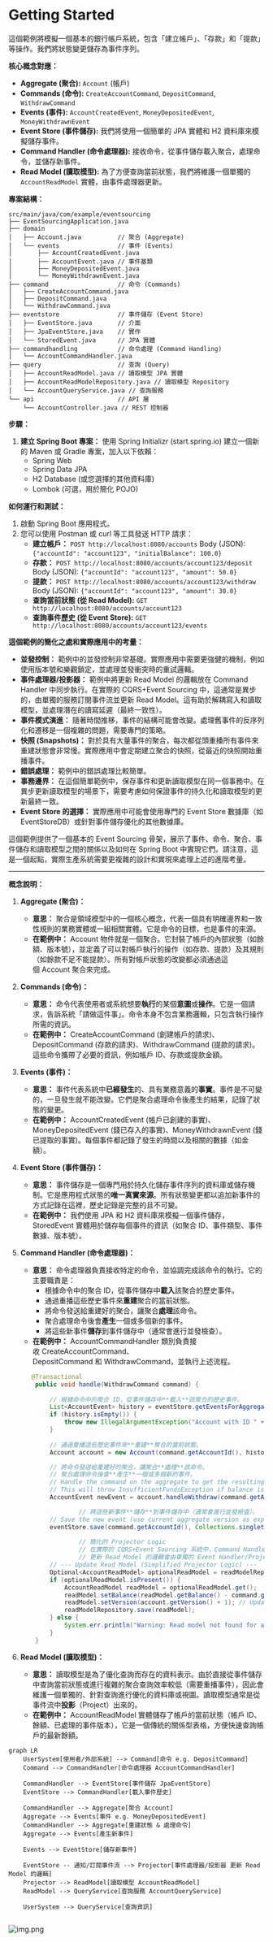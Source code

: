 # Getting Started

這個範例將模擬一個基本的銀行帳戶系統，包含「建立帳戶」、「存款」和「提款」等操作。我們將狀態變更儲存為事件序列。

**核心概念對應：**

*   **Aggregate (聚合):** `Account` (帳戶)
*   **Commands (命令):** `CreateAccountCommand`, `DepositCommand`, `WithdrawCommand`
*   **Events (事件):** `AccountCreatedEvent`, `MoneyDepositedEvent`, `MoneyWithdrawnEvent`
*   **Event Store (事件儲存):** 我們將使用一個簡單的 JPA 實體和 H2 資料庫來模擬儲存事件。
*   **Command Handler (命令處理器):** 接收命令，從事件儲存載入聚合，處理命令，並儲存新事件。
*   **Read Model (讀取模型):** 為了方便查詢當前狀態，我們將維護一個單獨的 `AccountReadModel` 實體，由事件處理器更新。

**專案結構：**

```
src/main/java/com/example/eventsourcing
├── EventSourcingApplication.java
├── domain
│   ├── Account.java          // 聚合 (Aggregate)
│   └── events                // 事件 (Events)
│       ├── AccountCreatedEvent.java
│       ├── AccountEvent.java // 事件基類
│       ├── MoneyDepositedEvent.java
│       └── MoneyWithdrawnEvent.java
├── command                   // 命令 (Commands)
│   ├── CreateAccountCommand.java
│   ├── DepositCommand.java
│   └── WithdrawCommand.java
├── eventstore                // 事件儲存 (Event Store)
│   ├── EventStore.java       // 介面
│   ├── JpaEventStore.java    // 實作
│   └── StoredEvent.java      // JPA 實體
├── commandhandling           // 命令處理 (Command Handling)
│   └── AccountCommandHandler.java
├── query                     // 查詢 (Query)
│   ├── AccountReadModel.java // 讀取模型 JPA 實體
│   ├── AccountReadModelRepository.java // 讀取模型 Repository
│   └── AccountQueryService.java // 查詢服務
└── api                       // API 層
    └── AccountController.java // REST 控制器
```

**步驟：**

1.  **建立 Spring Boot 專案：** 使用 Spring Initializr (start.spring.io) 建立一個新的 Maven 或 Gradle 專案，加入以下依賴：
    *   Spring Web
    *   Spring Data JPA
    *   H2 Database (或您選擇的其他資料庫)
    *   Lombok (可選，用於簡化 POJO)


**如何運行和測試：**

1.  啟動 Spring Boot 應用程式。
2.  您可以使用 Postman 或 curl 等工具發送 HTTP 請求：
    *   **建立帳戶：**
        `POST http://localhost:8080/accounts`
        Body (JSON): `{"accountId": "account123", "initialBalance": 100.0}`
    *   **存款：**
        `POST http://localhost:8080/accounts/account123/deposit`
        Body (JSON): `{"accountId": "account123", "amount": 50.0}`
    *   **提款：**
        `POST http://localhost:8080/accounts/account123/withdraw`
        Body (JSON): `{"accountId": "account123", "amount": 30.0}`
    *   **查詢當前狀態 (從 Read Model):**
        `GET http://localhost:8080/accounts/account123`
    *   **查詢事件歷史 (從 Event Store):**
        `GET http://localhost:8080/accounts/account123/events`

**這個範例的簡化之處和實際應用中的考量：**

*   **並發控制：** 範例中的並發控制非常基礎。實際應用中需要更強健的機制，例如使用版本號和樂觀鎖定，並處理並發衝突時的重試邏輯。
*   **事件處理器/投影器：** 範例中將更新 Read Model 的邏輯放在 Command Handler 中同步執行。在實際的 CQRS+Event Sourcing 中，這通常是異步的，由單獨的服務訂閱事件流並更新 Read Model。這有助於解耦寫入和讀取模型，並處理潛在的讀寫延遲（最終一致性）。
*   **事件模式演進：** 隨著時間推移，事件的結構可能會改變。處理舊事件的反序列化和遷移是一個複雜的問題，需要專門的策略。
*   **快照 (Snapshots)：** 對於具有大量事件的聚合，每次都從頭重播所有事件來重建狀態會非常慢。實際應用中會定期建立聚合的快照，從最近的快照開始重播事件。
*   **錯誤處理：** 範例中的錯誤處理比較簡單。
*   **事務邊界：** 在這個簡單範例中，保存事件和更新讀取模型在同一個事務中。在異步更新讀取模型的場景下，需要考慮如何保證事件的持久化和讀取模型的更新最終一致。
*   **Event Store 的選擇：** 實際應用中可能會使用專門的 Event Store 數據庫（如 EventStoreDB）或針對事件儲存優化的其他數據庫。

這個範例提供了一個基本的 Event Sourcing 骨架，展示了事件、命令、聚合、事件儲存和讀取模型之間的關係以及如何在 Spring Boot 中實現它們。請注意，這是一個起點，實際生產系統需要更複雜的設計和實現來處理上述的進階考量。

---


**概念說明：**

1. **Aggregate (聚合)：**
    - **意思：** 聚合是領域模型中的一個核心概念，代表一個具有明確邊界和一致性規則的業務實體或一組相關實體。它是命令的目標，也是事件的來源。
    - **在範例中：** Account 物件就是一個聚合。它封裝了帳戶的內部狀態（如餘額、版本號），並定義了可以對帳戶執行的操作（如存款、提款）及其規則（如餘款不足不能提款）。所有對帳戶狀態的改變都必須通過這個 Account 聚合來完成。
2. **Commands (命令)：**
    - **意思：** 命令代表使用者或系統想要**執行**的某個**意圖**或**操作**。它是一個請求，告訴系統「請做這件事」。命令本身不包含業務邏輯，只包含執行操作所需的資訊。
    - **在範例中：** CreateAccountCommand (創建帳戶的請求)、DepositCommand (存款的請求)、WithdrawCommand (提款的請求)。這些命令攜帶了必要的資訊，例如帳戶 ID、存款或提款金額。
3. **Events (事件)：**
    - **意思：** 事件代表系統中**已經發生**的、具有業務意義的**事實**。事件是不可變的，一旦發生就不能改變。它們是聚合處理命令後產生的結果，記錄了狀態的變更。
    - **在範例中：** AccountCreatedEvent (帳戶已創建的事實)、MoneyDepositedEvent (錢已存入的事實)、MoneyWithdrawnEvent (錢已提取的事實)。每個事件都記錄了發生的時間以及相關的數據（如金額）。
4. **Event Store (事件儲存)：**
    - **意思：** 事件儲存是一個專門用於持久化儲存事件序列的資料庫或儲存機制。它是應用程式狀態的**唯一真實來源**。所有狀態變更都以追加新事件的方式記錄在這裡，歷史記錄是完整的且不可變。
    - **在範例中：** 我們使用 JPA 和 H2 資料庫來模擬一個事件儲存，StoredEvent 實體用於儲存每個事件的資訊（如聚合 ID、事件類型、事件數據、版本號）。
5. **Command Handler (命令處理器)：**
    - **意思：** 命令處理器負責接收特定的命令，並協調完成該命令的執行。它的主要職責是：
        - 根據命令中的聚合 ID，從事件儲存中**載入**該聚合的歷史事件。
        - 通過重播這些歷史事件來**重建**聚合的當前狀態。
        - 將命令發送給重建好的聚合，讓聚合**處理**該命令。
        - 聚合處理命令後會**產生**一個或多個新的事件。
        - 將這些新事件**儲存**到事件儲存中（通常會進行並發檢查）。
    - **在範例中：** AccountCommandHandler 類別負責接收 CreateAccountCommand、DepositCommand 和 WithdrawCommand，並執行上述流程。

    ```java
       @Transactional
        public void handle(WithdrawCommand command) {
        
            // 根據命令中的聚合 ID，從事件儲存中**載入**該聚合的歷史事件。
            List<AccountEvent> history = eventStore.getEventsForAggregate(command.getAccountId());
            if (history.isEmpty()) {
                throw new IllegalArgumentException("Account with ID " + command.getAccountId() + " not found.");
            }
            
            // 通過重播這些歷史事件來**重建**聚合的當前狀態。
            Account account = new Account(command.getAccountId(), history);
    
            // 將命令發送給重建好的聚合，讓聚合**處理**該命令。
            // 聚合處理命令後會**產生**一個或多個新的事件。
            // Handle the command on the aggregate to get the resulting event
            // This will throw InsufficientFundsException if balance is too low
            AccountEvent newEvent = account.handleWithdraw(command.getAmount()); // Account::handleWithdraw(double) returns MoneyWithdrawnEvent
    
    				// 將這些新事件**儲存**到事件儲存中（通常會進行並發檢查）。
            // Save the new event (use current aggregate version as expected version)
            eventStore.save(command.getAccountId(), Collections.singletonList(newEvent), account.getVersion());
    				
    				// 簡化的 Projector Logic
    				// 在實際的 CQRS+Event Sourcing 系統中，Command Handler 通常只負責載入聚合、處理命令、儲存事件。
    				// 更新 Read Model 的邏輯會由單獨的 Event Handler/Projector 服務來完成，它會訂閱事件流並異步處理。這裡為了簡化範例，將其放在同一個事務中。
            // --- Update Read Model (Simplified Projector Logic) ---
            Optional<AccountReadModel> optionalReadModel = readModelRepository.findById(command.getAccountId());
            if (optionalReadModel.isPresent()) {
                AccountReadModel readModel = optionalReadModel.get();
                readModel.setBalance(readModel.getBalance() - command.getAmount());
                readModel.setVersion(account.getVersion() + 1); // Update version
                readModelRepository.save(readModel);
            } else {
                System.err.println("Warning: Read model not found for account " + command.getAccountId() + " during withdrawal.");
            }
        }
    ```


1. **Read Model (讀取模型)：**
    - **意思：** 讀取模型是為了優化查詢而存在的資料表示。由於直接從事件儲存中查詢當前狀態或進行複雜的聚合查詢效率較低（需要重播事件），因此會維護一個單獨的、針對查詢進行優化的資料庫或視圖。讀取模型通常是從事件流中**投影**（Project）出來的。
    - **在範例中：** AccountReadModel 實體儲存了帳戶的當前狀態（帳戶 ID、餘額、已處理的事件版本），它是一個傳統的關係型表格，方便快速查詢帳戶的最新餘額。




```mermaid
graph LR
    UserSystem[使用者/外部系統] --> Command[命令 e.g. DepositCommand]
    Command --> CommandHandler[命令處理器 AccountCommandHandler]

    CommandHandler --> EventStore[事件儲存 JpaEventStore]
    EventStore --> CommandHandler[載入事件歷史]

    CommandHandler --> Aggregate[聚合 Account]
    Aggregate --> Events[事件 e.g. MoneyDepositedEvent]
    CommandHandler --> Aggregate[重建狀態 & 處理命令]
    Aggregate --> Events[產生新事件]

    Events --> EventStore[儲存新事件]

    EventStore -- 通知/訂閱事件流 --> Projector[事件處理器/投影器 更新 Read Model 的邏輯]
    Projector --> ReadModel[讀取模型 AccountReadModel]
    ReadModel --> QueryService[查詢服務 AccountQueryService]

    UserSystem --> QueryService[查詢資訊]


```

![img.png](img.png)
